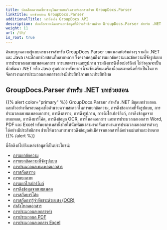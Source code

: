 ```yaml
---
title: ปลดล็อกความเชี่ยวชาญในการแยกวิเคราะห์เอกสารด้วย GroupDocs.Parser
linktitle: บทช่วยสอน GroupDocs.Parser
additionalTitle: การอ้างอิง GroupDocs API
description: ปลดล็อกเทคนิคการแยกข้อมูลที่มีประสิทธิภาพด้วย GroupDocs.Parser สำหรับ .NET และ Java สำรวจบทช่วยสอนเกี่ยวกับข้อความ ตาราง การแยกรูปภาพ และอื่นๆ
weight: 11
url: /th/
is_root: true
---
```


ค้นพบฐานความรู้แบบครบวงจรสำหรับ GroupDocs.Parser บนแพลตฟอร์มต่างๆ รวมถึง .NET และ Java เจาะลึกบทช่วยสอนที่หลากหลาย ซึ่งครอบคลุมถึงการแยกข้อความและข้อความที่จัดรูปแบบ การประมวลผลเทมเพลตเอกสาร การแยกตารางและรูปภาพ รวมถึงการดึงไฮเปอร์ลิงก์ ไม่ว่าคุณจะเป็นนักพัฒนา .NET หรือ Java ศูนย์กลางทรัพยากรนี้จะจัดเตรียมเครื่องมือและเทคนิคที่จำเป็นในการจัดการงานการประมวลผลเอกสารอย่างมีประสิทธิภาพและประสิทธิผล

## GroupDocs.Parser สำหรับ .NET บทช่วยสอน
{{% alert color="primary" %}}
GroupDocs.Parser สำหรับ .NET มีชุดบทช่วยสอนและตัวอย่างที่ครอบคลุมเพื่ออำนวยความสะดวกในการแยกข้อความ, การดึงข้อความที่จัดรูปแบบ, การประมวลผลเทมเพลตเอกสาร, การดึงตาราง, การดึงรูปภาพ, การดึงไฮเปอร์ลิงก์, การดึงข้อมูลจากเทมเพลต, การดึงบาร์โค้ด, การดึงข้อมูล OCR, การโหลดเอกสาร และการประมวลผลเอกสาร Word, PDF และ Excel ทรัพยากรเหล่านี้ช่วยให้นักพัฒนาสามารถจัดการงานการประมวลผลเอกสารต่างๆ ได้อย่างมีประสิทธิภาพ ช่วยให้พวกเขาสามารถดึงข้อมูลอันมีค่าจากเอกสารได้อย่างแม่นยำและง่ายดาย
{{% /alert %}}

นี่คือลิงก์ไปยังแหล่งข้อมูลที่เป็นประโยชน์:
 
- [การแยกข้อความ](./net/text-extraction/)
- [การแยกข้อความที่จัดรูปแบบ](./net/formatted-text-extraction/)
- [การประมวลผลเทมเพลตเอกสาร](./net/document-template-processing/)
- [การสกัดตาราง](./net/table-extraction/)
- [การแยกภาพ](./net/image-extraction/)
- [การแยกไฮเปอร์ลิงก์](./net/hyperlink-extraction/)
- [การดึงข้อมูลจากเทมเพลต](./net/data-extraction-from-templates/)
- [การสกัดบาร์โค้ด](./net/barcode-extraction/)
- [การสกัดการรู้จำอักขระด้วยแสง (OCR)](./net/ocr-extraction/)
- [กำลังโหลดเอกสาร](./net/document-loading/)
- [การประมวลผลเอกสารคำ](./net/word-document-processing/)
- [การประมวลผล PDF](./net/pdf-processing/)
- [การประมวลผลเอกสาร Excel](./net/excel-document-processing/)





